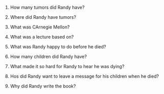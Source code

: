 1. How many tumors did Randy have?

2. Where did Randy have tumors?

3. What was CArnegie Mellon?

4. What was a lecture based on?

5. What was Randy happy to do before he died?

6. How many children did Randy have?

7. What made it so hard for Randy to hear he was dying?

8. Hos did Randy want to leave a message for his children when he died?

9. Why did Randy write the book?
